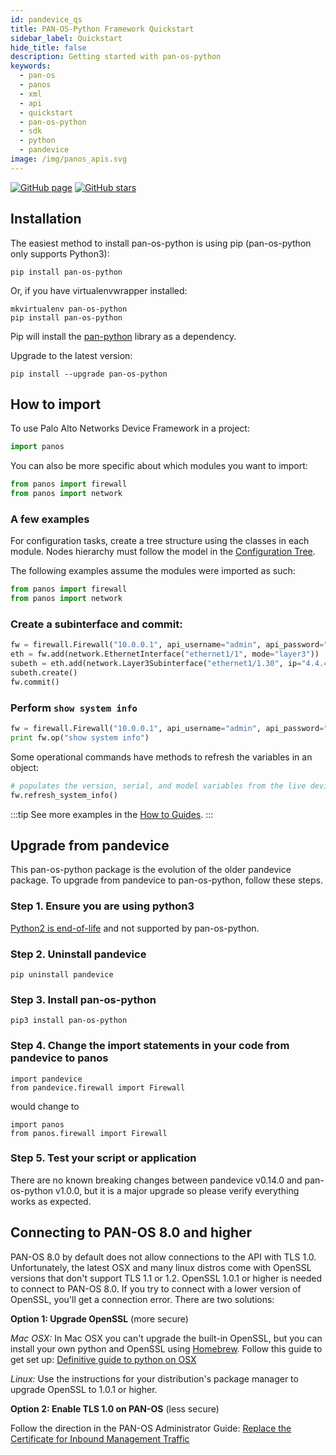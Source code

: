 ```yaml
---
id: pandevice_qs
title: PAN-OS-Python Framework Quickstart
sidebar_label: Quickstart
hide_title: false
description: Getting started with pan-os-python
keywords:
  - pan-os
  - panos
  - xml
  - api
  - quickstart
  - pan-os-python
  - sdk
  - python
  - pandevice
image: /img/panos_apis.svg
---
```


[![GitHub page](https://img.shields.io/badge/GitHub-Repo-brightgreen?style=for-the-badge&logo=github)](https://github.com/PaloAltoNetworks/pan-os-python) [![GitHub stars](https://img.shields.io/github/stars/PaloAltoNetworks/pan-os-python?style=for-the-badge)](https://github.com/PaloAltoNetworks/pan-os-python)

## Installation

The easiest method to install pan-os-python is using pip (pan-os-python only supports Python3):

```
pip install pan-os-python
```

Or, if you have virtualenvwrapper installed:

```shell-session
mkvirtualenv pan-os-python
pip install pan-os-python
```

Pip will install the [pan-python](/docs/apis/panpython_qs) library as a dependency.

Upgrade to the latest version:

```shell-session
pip install --upgrade pan-os-python
```

## How to import

To use Palo Alto Networks Device Framework in a project:

```python
import panos
```

You can also be more specific about which modules you want to import:

```python
from panos import firewall
from panos import network
```

### A few examples

For configuration tasks, create a tree structure using the classes in
each module. Nodes hierarchy must follow the model in the [Configuration
Tree](https://pan-os-python.readthedocs.io/en/latest/configtree.html).

The following examples assume the modules were imported as such:

```python
from panos import firewall
from panos import network
```

### Create a subinterface and commit:

```python
fw = firewall.Firewall("10.0.0.1", api_username="admin", api_password="admin")
eth = fw.add(network.EthernetInterface("ethernet1/1", mode="layer3"))
subeth = eth.add(network.Layer3Subinterface("ethernet1/1.30", ip="4.4.4.4/24", tag=30))
subeth.create()
fw.commit()
```

### Perform `show system info`

```python
fw = firewall.Firewall("10.0.0.1", api_username="admin", api_password="admin")
print fw.op("show system info")
```

Some operational commands have methods to refresh the variables in an
object:

```python
# populates the version, serial, and model variables from the live device
fw.refresh_system_info()
```

:::tip
See more examples in the [How to Guides](https://pan-os-python.readthedocs.io/en/latest/howto.html).
:::

## Upgrade from pandevice

This pan-os-python package is the evolution of the older pandevice package. To upgrade from pandevice to pan-os-python, follow these steps.

### Step 1. Ensure you are using python3

[Python2 is end-of-life](https://www.python.org/doc/sunset-python-2/) and not supported by pan-os-python.

### Step 2. Uninstall pandevice

```shell-session
pip uninstall pandevice
```

### Step 3. Install pan-os-python

```shell-session
pip3 install pan-os-python
```

### Step 4. Change the import statements in your code from pandevice to panos

```shell-session
import pandevice
from pandevice.firewall import Firewall
```
would change to

```shell-session
import panos
from panos.firewall import Firewall
```

### Step 5. Test your script or application

There are no known breaking changes between pandevice v0.14.0 and pan-os-python v1.0.0, but it is a major upgrade so please verify everything works as expected.


## Connecting to PAN-OS 8.0 and higher

PAN-OS 8.0 by default does not allow connections to the API with TLS
1.0. Unfortunately, the latest OSX and many linux distros come with
OpenSSL versions that don't support TLS 1.1 or 1.2. OpenSSL 1.0.1 or
higher is needed to connect to PAN-OS 8.0. If you try to connect with a
lower version of OpenSSL, you'll get a connection error. There are two
solutions:

**Option 1: Upgrade OpenSSL** (more secure)

_Mac OSX:_ In Mac OSX you can't upgrade the built-in OpenSSL, but you
can install your own python and OpenSSL using [Homebrew](https://brew.sh/). Follow this
guide to get set up: [Definitive guide to python on OSX](https://medium.com/@briantorresgil/definitive-guide-to-python-on-mac-osx-65acd8d969d0)

_Linux:_ Use the instructions for your distribution's package manager to
upgrade OpenSSL to 1.0.1 or higher.

**Option 2: Enable TLS 1.0 on PAN-OS** (less secure)

Follow the direction in the PAN-OS Administrator Guide: [Replace the
Certificate for Inbound Management Traffic](https://www.paloaltonetworks.com/documentation/80/pan-os/pan-os/certificate-management/replace-the-certificate-for-inbound-management-traffic)
